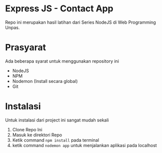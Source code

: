 # Express JS - Contact App
Repo ini merupakan hasil latihan dari Series NodeJS di Web Programming Unpas.

# Prasyarat
Ada beberapa syarat untuk menggunakan repository ini
- NodeJS
- NPM
- Nodemon (Install secara global)
- Git

# Instalasi
Untuk instalasi dari project ini sangat mudah sekali
1. Clone Repo Ini
2. Masuk ke direktori Repo
3. Ketik command `npm install` pada terminal
4. ketik command `nodemon app` untuk menjalankan aplikasi pada localhost
